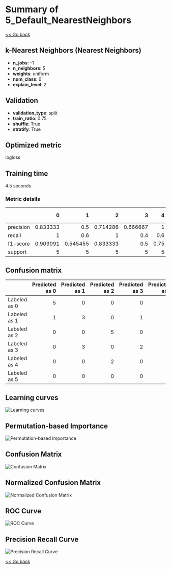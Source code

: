 # Summary of 5_Default_NearestNeighbors

[<< Go back](../README.md)


## k-Nearest Neighbors (Nearest Neighbors)
- **n_jobs**: -1
- **n_neighbors**: 5
- **weights**: uniform
- **num_class**: 6
- **explain_level**: 2

## Validation
 - **validation_type**: split
 - **train_ratio**: 0.75
 - **shuffle**: True
 - **stratify**: True

## Optimized metric
logloss

## Training time

4.5 seconds

### Metric details
|           |        0 |        1 |        2 |        3 |    4 |   5 |   accuracy |   macro avg |   weighted avg |   logloss |
|:----------|---------:|---------:|---------:|---------:|-----:|----:|-----------:|------------:|---------------:|----------:|
| precision | 0.833333 | 0.5      | 0.714286 | 0.666667 | 1    |   1 |   0.766667 |    0.785714 |       0.785714 |  0.387216 |
| recall    | 1        | 0.6      | 1        | 0.4      | 0.6  |   1 |   0.766667 |    0.766667 |       0.766667 |  0.387216 |
| f1-score  | 0.909091 | 0.545455 | 0.833333 | 0.5      | 0.75 |   1 |   0.766667 |    0.756313 |       0.756313 |  0.387216 |
| support   | 5        | 5        | 5        | 5        | 5    |   5 |   0.766667 |   30        |      30        |  0.387216 |


## Confusion matrix
|              |   Predicted as 0 |   Predicted as 1 |   Predicted as 2 |   Predicted as 3 |   Predicted as 4 |   Predicted as 5 |
|:-------------|-----------------:|-----------------:|-----------------:|-----------------:|-----------------:|-----------------:|
| Labeled as 0 |                5 |                0 |                0 |                0 |                0 |                0 |
| Labeled as 1 |                1 |                3 |                0 |                1 |                0 |                0 |
| Labeled as 2 |                0 |                0 |                5 |                0 |                0 |                0 |
| Labeled as 3 |                0 |                3 |                0 |                2 |                0 |                0 |
| Labeled as 4 |                0 |                0 |                2 |                0 |                3 |                0 |
| Labeled as 5 |                0 |                0 |                0 |                0 |                0 |                5 |

## Learning curves
![Learning curves](learning_curves.png)

## Permutation-based Importance
![Permutation-based Importance](permutation_importance.png)
## Confusion Matrix

![Confusion Matrix](confusion_matrix.png)


## Normalized Confusion Matrix

![Normalized Confusion Matrix](confusion_matrix_normalized.png)


## ROC Curve

![ROC Curve](roc_curve.png)


## Precision Recall Curve

![Precision Recall Curve](precision_recall_curve.png)



[<< Go back](../README.md)
